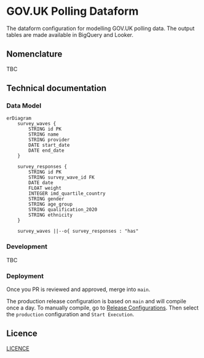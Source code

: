 # GOV.UK Polling Dataform

The dataform configuration for modelling GOV.UK polling data. The output tables are made available in BigQuery and Looker.

## Nomenclature

TBC

## Technical documentation

### Data Model

```mermaid
erDiagram
    survey_waves {
        STRING id PK
        STRING name
        STRING provider
        DATE start_date
        DATE end_date
    }

    survey_responses {
        STRING id PK
        STRING survey_wave_id FK
        DATE date
        FLOAT weight
        INTEGER imd_quartile_country
        STRING gender
        STRING age_group
        STRING qualification_2020
        STRING ethnicity
    }

    survey_waves ||--o{ survey_responses : "has"
```

### Development

TBC

### Deployment
Once you PR is reviewed and approved, merge into `main`.

The production release configuration is based on `main` and will compile once a day. To manually compile, go to [Release Configurations](https://console.cloud.google.com/bigquery/dataform/locations/europe-west2/repositories/polling/details/release-scheduling?hl=en&inv=1&invt=Ab1Ofw&project=gds-bq-reporting).
Then select the `production` configuration and `Start Execution`.

## Licence

[LICENCE](LICENSE)
